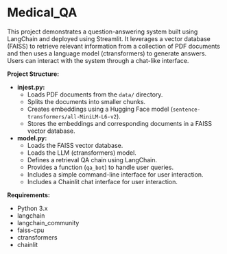 # Medical_QA

This project demonstrates a question-answering system built using LangChain and deployed using Streamlit. It leverages a vector database (FAISS) to retrieve relevant information from a collection of PDF documents and then uses a language model (ctransformers) to generate answers. Users can interact with the system through a chat-like interface.

**Project Structure:**

- **injest.py:** 
    - Loads PDF documents from the `data/` directory.
    - Splits the documents into smaller chunks.
    - Creates embeddings using a Hugging Face model (`sentence-transformers/all-MiniLM-L6-v2`).
    - Stores the embeddings and corresponding documents in a FAISS vector database.
- **model.py:**
    - Loads the FAISS vector database.
    - Loads the LLM (ctransformers) model.
    - Defines a retrieval QA chain using LangChain.
    - Provides a function (`qa_bot`) to handle user queries.
    - Includes a simple command-line interface for user interaction.
    - Includes a Chainlit chat interface for user interaction.

**Requirements:**

- Python 3.x
- langchain
- langchain_community
- faiss-cpu
- ctransformers
- chainlit
